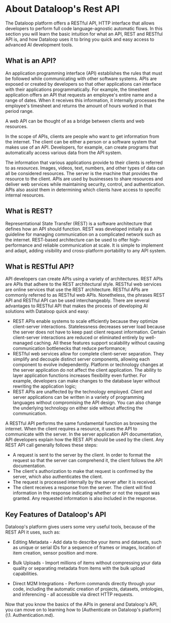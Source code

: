 # About Dataloop's Rest API
The Dataloop platform offers a RESTful API, HTTP interface that allows developers to perform full code language-agnostic automatic flows. In this section you will learn the basic intuition for what an API, REST and RESTful API is, and how Dataloop uses it to bring you quick and easy access to advanced AI development tools.

## What is an API?
An application programming interface (API) establishes the rules that must be followed while communicating with other software systems. APIs are exposed or created by developers so that other applications can interface with their applications programmatically. For example, the timesheet application offers an API that requests an employee's entire name and a range of dates. When it receives this information, it internally processes the employee's timesheet and returns the amount of hours worked in that period range.

A web API can be thought of as a bridge between clients and web resources.

In the scope of APIs, clients are people who want to get information from the internet. The client can be either a person or a software system that makes use of an API. Developers, for example, can create programs that automatically access various data from the API system. 

The information that various applications provide to their clients is referred to as *resources*. Images, videos, text, numbers, and other types of data can all be considered resources. The server is the machine that provides the resource to the client. APIs are used by businesses to share resources and deliver web services while maintaining security, control, and authentication. APIs also assist them in determining which clients have access to specific internal resources.

## What is REST?
Representational State Transfer (REST) is a software architecture that defines how an API should function. REST was developed initially as a guideline for managing communication on a complicated network such as the internet. REST-based architecture can be used to offer high-performance and reliable communication at scale. It is simple to implement and adapt, adding visibility and cross-platform portability to any API system.


## What is RESTful API?

API developers can create APIs using a variety of architectures. REST APIs are APIs that adhere to the REST architectural style. RESTful web services are online services that use the REST architecture. RESTful APIs are commonly referred to as RESTful web APIs. Nonetheless, the phrases REST API and RESTful API can be used interchangeably. There are several advantages to RESTful API that makes the process of developing AI solutions with Dataloop quick and easy:
 
- REST APIs enable systems to scale efficiently because they optimize client-server interactions. Statelessness decreases server load because the server does not have to keep past client request information. Certain client-server interactions are reduced or eliminated entirely by well-managed caching. All these features support scalability without causing communication bottlenecks that reduce performance;
- RESTful web services allow for complete client-server separation. They simplify and decouple distinct server components, allowing each component to evolve independently. Platform or technology changes at the server application do not affect the client application. The ability to layer application functions increases flexibility even further. For example, developers can make changes to the database layer without rewriting the application logic;
- REST APIs are unaffected by the technology employed. Client and server applications can be written in a variety of programming languages without compromising the API design. You can also change the underlying technology on either side without affecting the communication.

A RESTful API performs the same fundamental function as browsing the internet. When the client requires a resource, it uses the API to communicate with the server. In the server application API documentation, API developers explain how the REST API should be used by the client. Any REST API call generally follows these steps:

- A request is sent to the server by the client. In order to format the request so that the server can comprehend it, the client follows the API documentation.
- The client's authorization to make that request is confirmed by the server, which also authenticates the client.
- The request is processed internally by the server after it is received.
- The client receives a response from the server. The client will find information in the response indicating whether or not the request was granted. Any requested information is also included in the response.

## Key Features of Dataloop's API
Dataloop's platform gives users some very useful tools, because of the REST API it uses, such as:
- Editing Metadata - Add data to describe your items and datasets, such as unique or serial IDs for a sequence of frames or images, location of item creation, sensor position and more.

- Bulk Uploads - Import millions of items without compressing your data quality or separating metadata from items with the bulk upload capabilities.

- Direct M2M Integrations - Perform commands directly through your code, including the automatic creation of projects, datasets, ontologies, and inferencing - all accessible via direct HTTP requests.

Now that you know the basics of the APIs in general and Dataloop's API, you can move on to learning how to [Authenticate on Dataloop's platform](\1. Authentication.md).
